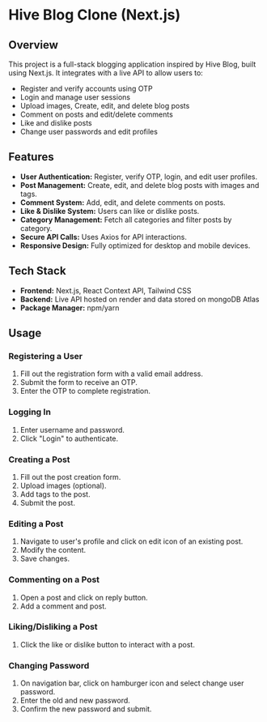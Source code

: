 # Hive Blog Clone (Next.js)

## Overview
This project is a full-stack blogging application inspired by Hive Blog, built using Next.js. It integrates with a live API to allow users to:
- Register and verify accounts using OTP
- Login and manage user sessions
- Upload images, Create, edit, and delete blog posts
- Comment on posts and edit/delete comments
- Like and dislike posts
- Change user passwords and edit profiles

## Features
- **User Authentication:** Register, verify OTP, login, and edit user profiles.
- **Post Management:** Create, edit, and delete blog posts with images and tags.
- **Comment System:** Add, edit, and delete comments on posts.
- **Like & Dislike System:** Users can like or dislike posts.
- **Category Management:** Fetch all categories and filter posts by category.
- **Secure API Calls:** Uses Axios for API interactions.
- **Responsive Design:** Fully optimized for desktop and mobile devices.

## Tech Stack
- **Frontend:** Next.js, React Context API, Tailwind CSS
- **Backend:** Live API hosted on render and data stored on mongoDB Atlas
- **Package Manager:** npm/yarn


## Usage
### Registering a User
1. Fill out the registration form with a valid email address.
2. Submit the form to receive an OTP.
3. Enter the OTP to complete registration.

### Logging In
1. Enter username and password.
2. Click "Login" to authenticate.

### Creating a Post
1. Fill out the post creation form.
2. Upload images (optional).
3. Add tags to the post.
4. Submit the post.

### Editing a Post
1. Navigate to user's profile and click on edit icon of an existing post.
2. Modify the content.
3. Save changes.

### Commenting on a Post
1. Open a post and click on reply button.
2. Add a comment and post.

### Liking/Disliking a Post
1. Click the like or dislike button to interact with a post.

### Changing Password
1. On navigation bar, click on hamburger icon and select change user password.
2. Enter the old and new password.
3. Confirm the new password and submit.

